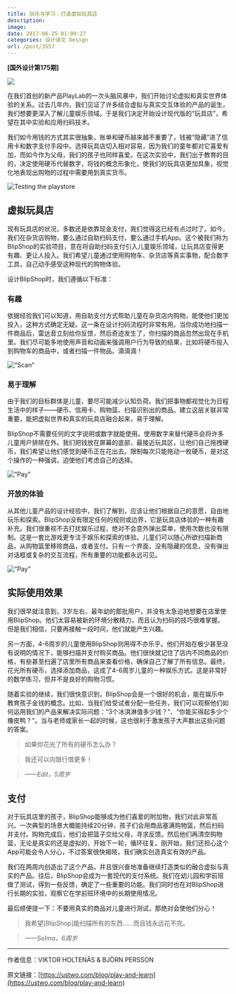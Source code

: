 ```yaml
---
title: 玩乐与学习：打造虚拟玩具店
description: 
image: 
date: 2017-06-25 01:09:27
categories: 设计译文 Design
url: /post/3557
---
```


**[国外设计第175期]**

![](https://cdn.victor42.work/posts/2017-06/06-24/hero3-1024x683.jpg)

在我们首创的新产品PlayLab的一次头脑风暴中，我们开始讨论虚拟和真实世界体验的关系。过去几年内，我们见证了许多结合虚拟与真实交互体验的产品的诞生，我们想要更深入了解儿童娱乐领域。于是我们决定开始设计现代版的“玩具店”，希望在其中实验和应用扫码技术。

我们如今用钱的方式其实很抽象，账单和硬币越来越不重要了，钱被“隐藏”进了信用卡和数字支付手段中。选择玩具店切入相对容易，因为我们的童年都对它喜爱有加，而如今作为父母，我们的孩子也同样喜爱。在这次实验中，我们出于教育的目的，决定使用硬币代替数字，将钱的概念形象化，使我们的玩具店更加具象，视觉化地表现出购物的过程中需要用到真实货币。

![Testing the playstore](https://cdn.victor42.work/posts/2017-06/06-24/testing-640x339.jpg)

## 虚拟玩具店

现有玩具店的状况，多数还是依靠现金支付，我们觉得这已经有点过时了。如今，我们在杂货店购物，要么通过自助扫码支付，要么通过手机App。这个被我们称为BlipShop的实验项目，意在将自助扫码支付引入儿童娱乐领域，让玩具店变得更有趣、更让人投入。我们希望儿童通过使用购物车、杂货店等真实事物，配合数字工具，自己动手感受这种现代的购物体验。

设计BlipShop时，我们遵循以下标准：

### 有趣

依据经验我们可以知道，用自助支付方式帮助儿童在杂货店内购物，能使他们更加投入，这种方式确定无疑。这一条在设计扫码流程时非常有用。当你成功地扫描一件商品后，雷达音立刻给你反馈，然后奇迹发生了，你扫描的商品忽然出现在手机里。我们尽可能多地使用声音和动画来强调用户行为导致的结果，比如将硬币投入到购物车的商品中，或者扫描一件物品。滴滴滴！

![“Scan”](https://cdn.victor42.work/posts/2017-06/06-24/scan512px.gif)

### 易于理解

由于我们的目标群体是儿童，要尽可能减少认知负荷。我们把事物都视觉化为日程生活中的样子——硬币、信用卡、购物篮、扫描识别出的商品。建立这层关联非常重要，能把虚拟世界和真实的玩具店融合起来，易于理解。

BlipShop不需要任何的文字说明或数字就能使用。使用数字来替代硬币会将许多儿童用户排除在外。我们把钱放在屏幕的底部，最接近玩具区，让他们自己拖拽硬币，我们希望让他们感觉到硬币正在花出去。限制每次只能拖动一枚硬币，是对这个操作的一种强调，迫使他们考虑自己的选择。

![“Pay”](https://cdn.victor42.work/posts/2017-06/06-24/pay512px.gif)

### 开放的体验

从其他儿童产品的设计经验中，我们了解到，应该让他们根据自己的意愿，自由地玩乐和探索。BlipShop没有限定任何的规则或边界，它是玩具店体验的一种有趣补充。我们很重视不去打扰娱乐过程，绝对不会意外弹出菜单，使用次数也没有限制。这是一套比游戏更专注于娱乐和探索的体验。儿童们可以随心所欲扫描新商品，从购物篮里移除商品，或者支付。只有一个界面，没有隐藏的信息，没有弹出对话框或复杂的交互流程，所有重要的功能都永远可见。

![“Pay”](https://cdn.victor42.work/posts/2017-06/06-24/moneyback512px.gif)

## 实际使用效果

我们很早就注意到，3岁左右、最年幼的那批用户，并没有太急迫地想要在店里使用BlipShop。他们太容易被新的环境分散精力，而且认为扫码的技巧很难掌握。但是我们相信，只要再接触一段时间，他们就能产生兴趣。

另一方面，4-6周岁的儿童使用BlipShop则用得不亦乐乎。他们开始在极少甚至没有说明的情况下，能够扫描并支付购买商品。他们很快就记住了店内不同商品的价格，有些甚至扫遍了店里所有商品来查看价格，确保自己了解了所有信息。最终，花光所有硬币，选择添加商品，这成了4-6周岁儿童的一种娱乐方式。这是非常好的数学练习，但并不是良好的购物习惯。

随着实验的继续，我们很快意识到，BlipShop会是一个很好的机会，能在娱乐中教育孩子金钱的概念。比如，当我们给受试者分配一些任务，我们可以观察他们如何运用我们的产品来解决实际问题：“3个冰淇淋值多少钱？”、“你能买得起多少个橡皮鸭？”。当与老师或家长一起的时候，这也很利于激发孩子大声数出这些问题的答案。

> 如果你花光了所有的硬币怎么办？

> 我还可以向银行借更多！

> *——Edit，5周岁*

## 支付

对于玩具店里的孩子，BlipShop能够成为他们喜爱的附加物，我们对此非常高兴。一次典型的场景大概能持续20分钟，孩子们会用商品塞满购物篮，然后扫码并支付。购物完成后，他们会把篮子交给父母，寻求反馈。然后他们再清空购物篮，无论是真实的还是虚拟的，开始下一轮，循环往复。刚开始，我们还担心这个App可能会令人分心，不过答案很快揭晓，我们确实创造真实有效的产品。

我们在两周内创造出了这个产品，并且很兴奋地准备继续打造类似的融合虚拟与真实的产品。往后，BlipShop会成为一套现代的支付系统。我们在幼儿园和学前班做了测试，得到一些反馈，确定了一些重要的功能。我们同时也在对BlipShop进行长期的实验，观察它在学前班环境中的长期使用情况。

最后顺便提一下：不要用真实的商品对儿童进行测试，那绝对会使他们分心！

> 我希望[BlipShop]能扫描所有的东西……而且钱永远花不完。

> *——Selma，6周岁*

---

作者信息：VIKTOR HOLTENÄS & BJÖRN PERSSON

原文链接：[https://ustwo.com/blog/play-and-learn](https://ustwo.com/blog/play-and-learn)